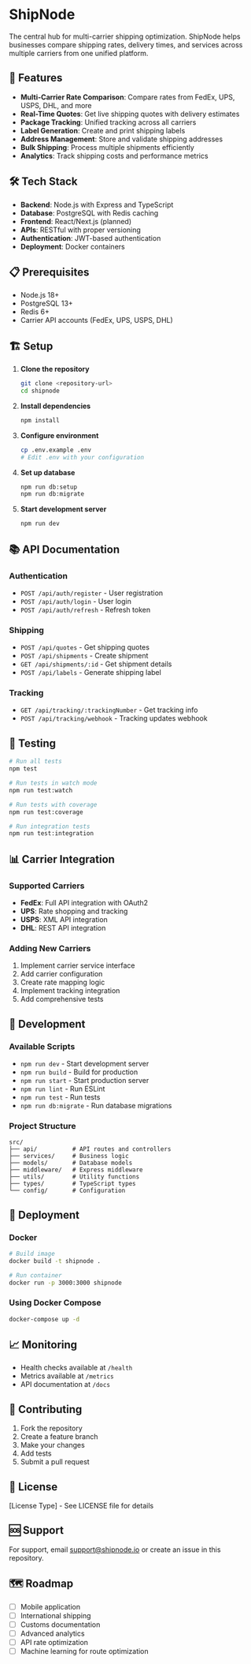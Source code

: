 # ShipNode

The central hub for multi-carrier shipping optimization. ShipNode helps businesses compare shipping rates, delivery times, and services across multiple carriers from one unified platform.

## 🚀 Features

- **Multi-Carrier Rate Comparison**: Compare rates from FedEx, UPS, USPS, DHL, and more
- **Real-Time Quotes**: Get live shipping quotes with delivery estimates
- **Package Tracking**: Unified tracking across all carriers
- **Label Generation**: Create and print shipping labels
- **Address Management**: Store and validate shipping addresses
- **Bulk Shipping**: Process multiple shipments efficiently
- **Analytics**: Track shipping costs and performance metrics

## 🛠️ Tech Stack

- **Backend**: Node.js with Express and TypeScript
- **Database**: PostgreSQL with Redis caching
- **Frontend**: React/Next.js (planned)
- **APIs**: RESTful with proper versioning
- **Authentication**: JWT-based authentication
- **Deployment**: Docker containers

## 📋 Prerequisites

- Node.js 18+ 
- PostgreSQL 13+
- Redis 6+
- Carrier API accounts (FedEx, UPS, USPS, DHL)

## 🏗️ Setup

1. **Clone the repository**
   ```bash
   git clone <repository-url>
   cd shipnode
   ```

2. **Install dependencies**
   ```bash
   npm install
   ```

3. **Configure environment**
   ```bash
   cp .env.example .env
   # Edit .env with your configuration
   ```

4. **Set up database**
   ```bash
   npm run db:setup
   npm run db:migrate
   ```

5. **Start development server**
   ```bash
   npm run dev
   ```

## 📚 API Documentation

### Authentication
- `POST /api/auth/register` - User registration
- `POST /api/auth/login` - User login
- `POST /api/auth/refresh` - Refresh token

### Shipping
- `POST /api/quotes` - Get shipping quotes
- `POST /api/shipments` - Create shipment
- `GET /api/shipments/:id` - Get shipment details
- `POST /api/labels` - Generate shipping label

### Tracking
- `GET /api/tracking/:trackingNumber` - Get tracking info
- `POST /api/tracking/webhook` - Tracking updates webhook

## 🧪 Testing

```bash
# Run all tests
npm test

# Run tests in watch mode
npm run test:watch

# Run tests with coverage
npm run test:coverage

# Run integration tests
npm run test:integration
```

## 📊 Carrier Integration

### Supported Carriers
- **FedEx**: Full API integration with OAuth2
- **UPS**: Rate shopping and tracking
- **USPS**: XML API integration
- **DHL**: REST API integration

### Adding New Carriers
1. Implement carrier service interface
2. Add carrier configuration
3. Create rate mapping logic
4. Implement tracking integration
5. Add comprehensive tests

## 🔧 Development

### Available Scripts
- `npm run dev` - Start development server
- `npm run build` - Build for production
- `npm run start` - Start production server
- `npm run lint` - Run ESLint
- `npm run test` - Run tests
- `npm run db:migrate` - Run database migrations

### Project Structure
```
src/
├── api/          # API routes and controllers
├── services/     # Business logic
├── models/       # Database models
├── middleware/   # Express middleware
├── utils/        # Utility functions
├── types/        # TypeScript types
└── config/       # Configuration
```

## 🚀 Deployment

### Docker
```bash
# Build image
docker build -t shipnode .

# Run container
docker run -p 3000:3000 shipnode
```

### Using Docker Compose
```bash
docker-compose up -d
```

## 📈 Monitoring

- Health checks available at `/health`
- Metrics available at `/metrics`
- API documentation at `/docs`

## 🤝 Contributing

1. Fork the repository
2. Create a feature branch
3. Make your changes
4. Add tests
5. Submit a pull request

## 📝 License

[License Type] - See LICENSE file for details

## 🆘 Support

For support, email support@shipnode.io or create an issue in this repository.

## 🗺️ Roadmap

- [ ] Mobile application
- [ ] International shipping
- [ ] Customs documentation
- [ ] Advanced analytics
- [ ] API rate optimization
- [ ] Machine learning for route optimization